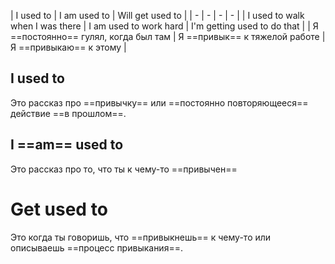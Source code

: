 
| I used to | I am used to | Will get used to |
| - | - | - | - |
| I used to walk when I was there |  I am used to work hard | I'm getting used to do that  |
| Я ==постоянно== гулял, когда был там | Я ==привык== к тяжелой работе | Я ==привыкаю== к этому |

## I used to
Это рассказ про ==привычку== или ==постоянно повторяющееся== действие ==в прошлом==.

## I ==am== used to

Это рассказ про то, что ты к чему-то ==привычен==

# Get used to

Это когда ты говоришь, что ==привыкнешь== к чему-то или описываешь ==процесс привыкания==.
